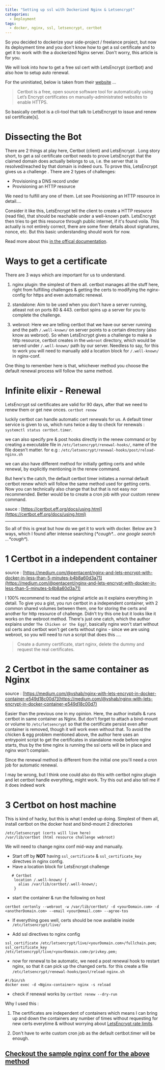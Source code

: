 ```yaml
---
title: "Setting up ssl with Dockerized Nginx & Letsencrypt"
categories:
  - Deployment
tags:
  - docker, nginx, ssl, letsencrypt, certbot
---
```


So you decided to dockerize your side-project / freelance project, but now its deployment time and you don't know how to get a ssl certificate and to get it to work with the a dockerized Nginx server. Don't worry, this article is for you.

We will look into how to get a free ssl cert with LetsEncrypt (certbot) and also how to setup auto renewal.

For the uninitiated, below is taken from their [website](https://certbot.eff.org/about/) ...
>Certbot is a free, open source software tool for automatically using Let’s Encrypt certificates on manually-administrated websites to enable HTTPS.

So basically certbot is a cli-tool that talk to LetsEncrypt to issue and renew ssl certificate[s].

# Dissecting the Bot
There are 2 things at play here, Certbot (client) and LetsEncrypt . Long story short, to get a ssl certificate certbot needs to prove LetsEncrypt that the claimed domain does actually belongs to us, i.e. the server that is resolved/reached by that domain is indeed ours. To prove this, LetsEncrypt gives us a challenge .
There are 2 types of challenges:
- Provisioning a DNS record under
- Provisioning an HTTP resource

We need to fulfill any one of them. Let see Provisioning an HTTP resource in detail....

Consider it like this, LetsEncrypt tell the client to create a HTTP resource (read file), that should be reachable under a well-known  path. LetsEncrypt then tries to get this resource through public internet, if it's found voila. This actually is not entirely correct, there are some finer details about signatures, nonce, etc. But this basic understanding should work for now.

Read more about this [in the offical documentation](https://letsencrypt.org/how-it-works/).

# Ways to get a certificate
There are 3 ways which are important for us to understand.

1. nginx plugin: the simplest of them all. certbot manages all the stuff here, right from fulfilling challenges & getting the certs to modifying the nginx-config for https and even automatic renewal. 

2. standalone: Aim to be used when you don't have a server running, atleast not on ports 80 & 443. certbot spins up a server for you to complete the challenge.

3. webroot: Here we are telling certbot that we have our server running and the path `/.well-known/` on server points to a certain directory (also know as webroot). So when LetsEncrypt gives a challenge to make a http resource, certbot creates in the `webroot` directory, which would be served under `/.well-known/` path by our server. Needless to say, for this to work you will need to manually add a location block for `/.well-known/` in nginx-conf. 

One thing to remember here is that, whichever method you choose the default renewal process will follow the same method. 

# Infinite elixir - Renewal

LetsEncrypt ssl certificates are valid for 90 days, after that we need to renew them or get new onces. `certbot renew`

luckily certbot can handle automatic cert renewals for us. A default timer service is given to us, which runs twice a day to check for renewals : `systemctl status certbot.timer`.

we can also specify pre & post hooks directly in the renew command or by creating a executable file in `/etc/letsencrypt/renewal-hooks/`, name of the file doesn't matter. for e.g : `/etc/letsencrypt/renewal-hooks/post/reload-nginx.sh`

we can also have different method for initially getting certs and while renewal, by explicitly mentioning in the renew command.

But here's the catch, the default certbot timer initiates a normal default certbot renew which will follow the same method used for getting certs. Now you can technically also change that but that is not easy nor recommended. Better would be to create a cron job with your custom renew command.

sauce : [https://certbot.eff.org/docs/using.html](https://certbot.eff.org/docs/using.html)

----------------

So all of this is great but how do we get it to work with docker.
Below are 3 ways, which I found after intense searching (_\*cough\*... one google search ...\*cough\*_). 

# 1 Certbot in a independent container

source : [https://medium.com/@pentacent/nginx-and-lets-encrypt-with-docker-in-less-than-5-minutes-b4b8a60d3a71](https://medium.com/@pentacent/nginx-and-lets-encrypt-with-docker-in-less-than-5-minutes-b4b8a60d3a71)

I 100% recommend to read the original article as it explains everything in detail. To give you a gist, you run certbot in a independent container, with 2 common shared volumes between them, one for storing the certs and another for http resource of challenge. Didn't try this one but it looks like it works on the webroot method. There's just one catch, which the author explains under `The Chicken or the Egg?`, basically nginx won't start without ssl certs and certbot won't get certs without nginx - since we are using webroot, so you will need to run a script that does this ....
> Create a dummy certificate, start nginx, delete the dummy and request the real certificates.

# 2 Certbot in the same container as Nginx

source : [https://medium.com/@vshab/nginx-with-lets-encrypt-in-docker-container-e549d18c00d7](https://medium.com/@vshab/nginx-with-lets-encrypt-in-docker-container-e549d18c00d7)

Easier than the previous one in my opinion. Here, the author installs & runs certbot in same container as Nginx. But don't forget to attach a bind-mount or volume to `/etc/letsencrypt` so that the certificate persist even after container is removed, though it will work even without that. To avoid the chicken & egg problem mentioned above, the author here uses an entrypoint script to get the certificates in standalone mode before nginx starts, thus by the time nginx is running the ssl certs will be in place and nginx won't complain. 

Since the renewal method is different from the initial one you'll need a cron job for automatic renewal.

I may be wrong, but I think one could also do this with certbot nginx plugin and let certbot handle everything, might work. Try this out and also tell me if it does indeed work 

# 3 Certbot on host machine

This is kind of hacky, but this is what I ended up doing. 
Simplest of them all, install certbot on the docker host and bind-mount 2 directories
```
/etc/letsencrypt (certs will live here)
/var/lib/certbot (html resource challenge webroot)
``` 

We will need to change nginx conf mid-way and manually.
- Start off by **NOT** having `ssl_certificate` & `ssl_certificate_key` directves in nginx config. 
- Have a location block for LetsEncrypt challenge
```
   # Certbot
    location /.well-known/ {
      alias /var/lib/certbot/.well-known/;
    }
```

- start the container & run the following on host
```
certbot certonly --webroot -w /var/lib/certbot/ -d <yourDomain.com> -d <anotherDomain.com> --email <your@email.com> --agree-tos 
```

- If everything goes well, certs should be now available inside `/etc/letsencrypt/live/`

- Add ssl directives to nginx config 
```
ssl_certificate /etc/letsencrypt/live/<yourDomain.com>/fullchain.pem;
ssl_certificate_key /etc/letsencrypt/live/<yourDomain.com>/privkey.pem;
```

- now for renewal to be automatic, we need a post renewal hook to restart nginx, so that it can pick up the changed certs. for this create a file `/etc/letsencrypt/renewal-hooks/post/reload-nginx.sh`

```
#!/bin/sh
docker exec -d <Nginx-container> nginx -s reload
```

- check if renewal works by `certbot renew --dry-run`

Why I used this :

1. The certificates are independent of containers which means I can bring up and down the containers any number of times without requesting for new certs everytime & without worrying about [LetsEncrypt rate limits](https://letsencrypt.org/docs/rate-limits/).

2. Don't have to write custom cron job as the default certbot.timer will be enough.


## [Checkout the sample nginx conf for the above method](https://gist.github.com/nishant-nimbare/812e2a5c408b19f03f8318ac757fa1fd)